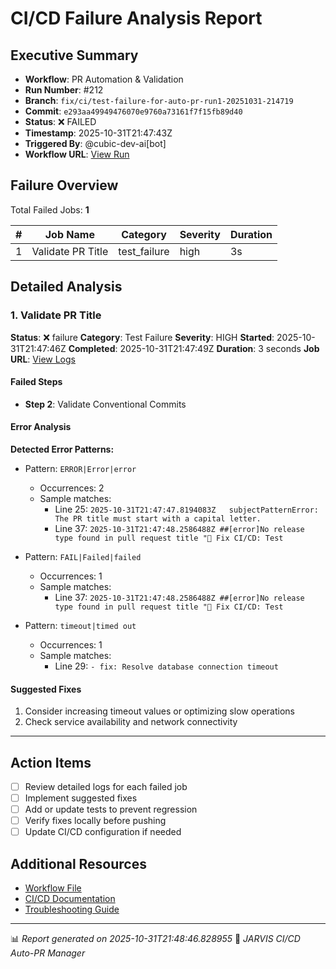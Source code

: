 # CI/CD Failure Analysis Report

## Executive Summary

- **Workflow**: PR Automation & Validation
- **Run Number**: #212
- **Branch**: `fix/ci/test-failure-for-auto-pr-run1-20251031-214719`
- **Commit**: `e293aa49949476070e9760a73161f7f15fb89d40`
- **Status**: ❌ FAILED
- **Timestamp**: 2025-10-31T21:47:43Z
- **Triggered By**: @cubic-dev-ai[bot]
- **Workflow URL**: [View Run](https://github.com/drussell23/JARVIS-AI/actions/runs/18986014013)

## Failure Overview

Total Failed Jobs: **1**

| # | Job Name | Category | Severity | Duration |
|---|----------|----------|----------|----------|
| 1 | Validate PR Title | test_failure | high | 3s |

## Detailed Analysis

### 1. Validate PR Title

**Status**: ❌ failure
**Category**: Test Failure
**Severity**: HIGH
**Started**: 2025-10-31T21:47:46Z
**Completed**: 2025-10-31T21:47:49Z
**Duration**: 3 seconds
**Job URL**: [View Logs](https://github.com/drussell23/JARVIS-AI/actions/runs/18986014013/job/54229714280)

#### Failed Steps

- **Step 2**: Validate Conventional Commits

#### Error Analysis

**Detected Error Patterns:**

- Pattern: `ERROR|Error|error`
  - Occurrences: 2
  - Sample matches:
    - Line 25: `2025-10-31T21:47:47.8194083Z   subjectPatternError: The PR title must start with a capital letter.`
    - Line 37: `2025-10-31T21:47:48.2586488Z ##[error]No release type found in pull request title "🚨 Fix CI/CD: Test`

- Pattern: `FAIL|Failed|failed`
  - Occurrences: 1
  - Sample matches:
    - Line 37: `2025-10-31T21:47:48.2586488Z ##[error]No release type found in pull request title "🚨 Fix CI/CD: Test`

- Pattern: `timeout|timed out`
  - Occurrences: 1
  - Sample matches:
    - Line 29: `- fix: Resolve database connection timeout`

#### Suggested Fixes

1. Consider increasing timeout values or optimizing slow operations
2. Check service availability and network connectivity

---

## Action Items

- [ ] Review detailed logs for each failed job
- [ ] Implement suggested fixes
- [ ] Add or update tests to prevent regression
- [ ] Verify fixes locally before pushing
- [ ] Update CI/CD configuration if needed

## Additional Resources

- [Workflow File](.github/workflows/)
- [CI/CD Documentation](../../docs/ci-cd/)
- [Troubleshooting Guide](../../docs/troubleshooting/)

---

📊 *Report generated on 2025-10-31T21:48:46.828955*
🤖 *JARVIS CI/CD Auto-PR Manager*
